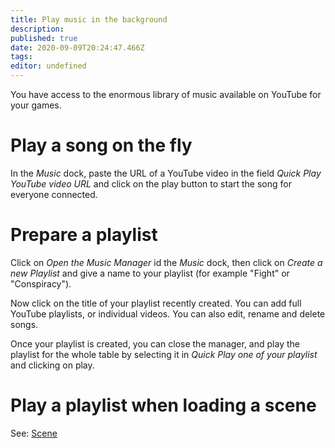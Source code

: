```yaml
---
title: Play music in the background
description: 
published: true
date: 2020-09-09T20:24:47.466Z
tags: 
editor: undefined
---
```


You have access to the enormous library of music available on YouTube for your games.

# Play a song on the fly
In the *Music* dock, paste the URL of a YouTube video in the field *Quick Play YouTube video URL* and click on the play button to start the song for everyone connected.

# Prepare a playlist
Click on *Open the Music Manager* id the *Music* dock, then click on *Create a new Playlist* and give a name to your playlist (for example "Fight" or "Conspiracy").

Now click on the title of your playlist recently created. You can add full YouTube playlists, or individual videos. You can also edit, rename and delete songs.

Once your playlist is created, you can close the manager, and play the playlist for the whole table by selecting it in *Quick Play one of your playlist* and clicking on play.

# Play a playlist when loading a scene
See: [Scene](/en/advanced/scene#play-when-loading)